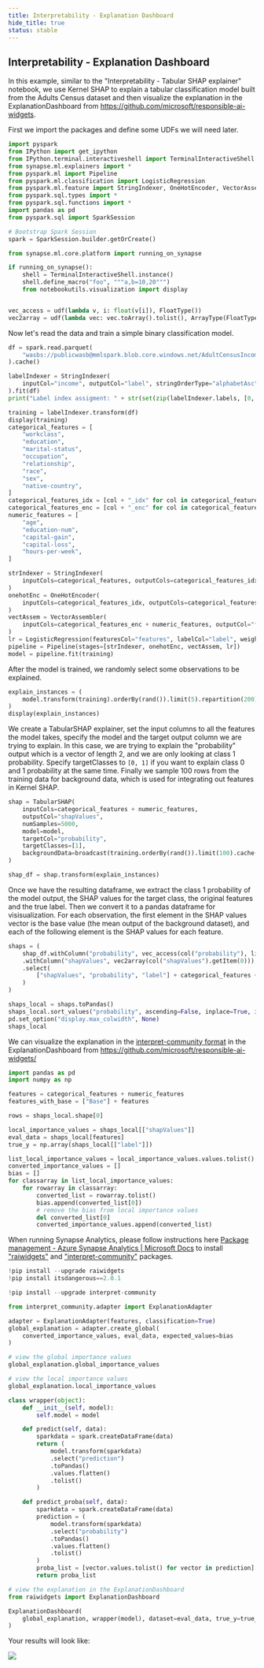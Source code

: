 ```yaml
---
title: Interpretability - Explanation Dashboard
hide_title: true
status: stable
---
```

## Interpretability - Explanation Dashboard

In this example, similar to the "Interpretability - Tabular SHAP explainer" notebook, we use Kernel SHAP to explain a tabular classification model built from the Adults Census dataset and then visualize the explanation in the ExplanationDashboard from https://github.com/microsoft/responsible-ai-widgets.

First we import the packages and define some UDFs we will need later.


```python
import pyspark
from IPython import get_ipython
from IPython.terminal.interactiveshell import TerminalInteractiveShell
from synapse.ml.explainers import *
from pyspark.ml import Pipeline
from pyspark.ml.classification import LogisticRegression
from pyspark.ml.feature import StringIndexer, OneHotEncoder, VectorAssembler
from pyspark.sql.types import *
from pyspark.sql.functions import *
import pandas as pd
from pyspark.sql import SparkSession

# Bootstrap Spark Session
spark = SparkSession.builder.getOrCreate()

from synapse.ml.core.platform import running_on_synapse

if running_on_synapse():
    shell = TerminalInteractiveShell.instance()
    shell.define_macro("foo", """a,b=10,20""")
    from notebookutils.visualization import display


vec_access = udf(lambda v, i: float(v[i]), FloatType())
vec2array = udf(lambda vec: vec.toArray().tolist(), ArrayType(FloatType()))
```

Now let's read the data and train a simple binary classification model.


```python
df = spark.read.parquet(
    "wasbs://publicwasb@mmlspark.blob.core.windows.net/AdultCensusIncome.parquet"
).cache()

labelIndexer = StringIndexer(
    inputCol="income", outputCol="label", stringOrderType="alphabetAsc"
).fit(df)
print("Label index assigment: " + str(set(zip(labelIndexer.labels, [0, 1]))))

training = labelIndexer.transform(df)
display(training)
categorical_features = [
    "workclass",
    "education",
    "marital-status",
    "occupation",
    "relationship",
    "race",
    "sex",
    "native-country",
]
categorical_features_idx = [col + "_idx" for col in categorical_features]
categorical_features_enc = [col + "_enc" for col in categorical_features]
numeric_features = [
    "age",
    "education-num",
    "capital-gain",
    "capital-loss",
    "hours-per-week",
]

strIndexer = StringIndexer(
    inputCols=categorical_features, outputCols=categorical_features_idx
)
onehotEnc = OneHotEncoder(
    inputCols=categorical_features_idx, outputCols=categorical_features_enc
)
vectAssem = VectorAssembler(
    inputCols=categorical_features_enc + numeric_features, outputCol="features"
)
lr = LogisticRegression(featuresCol="features", labelCol="label", weightCol="fnlwgt")
pipeline = Pipeline(stages=[strIndexer, onehotEnc, vectAssem, lr])
model = pipeline.fit(training)
```

After the model is trained, we randomly select some observations to be explained.


```python
explain_instances = (
    model.transform(training).orderBy(rand()).limit(5).repartition(200).cache()
)
display(explain_instances)
```

We create a TabularSHAP explainer, set the input columns to all the features the model takes, specify the model and the target output column we are trying to explain. In this case, we are trying to explain the "probability" output which is a vector of length 2, and we are only looking at class 1 probability. Specify targetClasses to `[0, 1]` if you want to explain class 0 and 1 probability at the same time. Finally we sample 100 rows from the training data for background data, which is used for integrating out features in Kernel SHAP.


```python
shap = TabularSHAP(
    inputCols=categorical_features + numeric_features,
    outputCol="shapValues",
    numSamples=5000,
    model=model,
    targetCol="probability",
    targetClasses=[1],
    backgroundData=broadcast(training.orderBy(rand()).limit(100).cache()),
)

shap_df = shap.transform(explain_instances)
```

Once we have the resulting dataframe, we extract the class 1 probability of the model output, the SHAP values for the target class, the original features and the true label. Then we convert it to a pandas dataframe for visisualization.
For each observation, the first element in the SHAP values vector is the base value (the mean output of the background dataset), and each of the following element is the SHAP values for each feature.


```python
shaps = (
    shap_df.withColumn("probability", vec_access(col("probability"), lit(1)))
    .withColumn("shapValues", vec2array(col("shapValues").getItem(0)))
    .select(
        ["shapValues", "probability", "label"] + categorical_features + numeric_features
    )
)

shaps_local = shaps.toPandas()
shaps_local.sort_values("probability", ascending=False, inplace=True, ignore_index=True)
pd.set_option("display.max_colwidth", None)
shaps_local
```

We can visualize the explanation in the [interpret-community format](https://github.com/interpretml/interpret-community) in the ExplanationDashboard from https://github.com/microsoft/responsible-ai-widgets/


```python
import pandas as pd
import numpy as np

features = categorical_features + numeric_features
features_with_base = ["Base"] + features

rows = shaps_local.shape[0]

local_importance_values = shaps_local[["shapValues"]]
eval_data = shaps_local[features]
true_y = np.array(shaps_local[["label"]])
```


```python
list_local_importance_values = local_importance_values.values.tolist()
converted_importance_values = []
bias = []
for classarray in list_local_importance_values:
    for rowarray in classarray:
        converted_list = rowarray.tolist()
        bias.append(converted_list[0])
        # remove the bias from local importance values
        del converted_list[0]
        converted_importance_values.append(converted_list)
```

When running Synapse Analytics, please follow instructions here [Package management - Azure Synapse Analytics | Microsoft Docs](https://docs.microsoft.com/en-us/azure/synapse-analytics/spark/apache-spark-azure-portal-add-libraries) to install ["raiwidgets"](https://pypi.org/project/raiwidgets/) and ["interpret-community"](https://pypi.org/project/interpret-community/) packages.


```python
!pip install --upgrade raiwidgets
!pip install itsdangerous==2.0.1
```


```python
!pip install --upgrade interpret-community
```


```python
from interpret_community.adapter import ExplanationAdapter

adapter = ExplanationAdapter(features, classification=True)
global_explanation = adapter.create_global(
    converted_importance_values, eval_data, expected_values=bias
)
```


```python
# view the global importance values
global_explanation.global_importance_values
```


```python
# view the local importance values
global_explanation.local_importance_values
```


```python
class wrapper(object):
    def __init__(self, model):
        self.model = model

    def predict(self, data):
        sparkdata = spark.createDataFrame(data)
        return (
            model.transform(sparkdata)
            .select("prediction")
            .toPandas()
            .values.flatten()
            .tolist()
        )

    def predict_proba(self, data):
        sparkdata = spark.createDataFrame(data)
        prediction = (
            model.transform(sparkdata)
            .select("probability")
            .toPandas()
            .values.flatten()
            .tolist()
        )
        proba_list = [vector.values.tolist() for vector in prediction]
        return proba_list
```


```python
# view the explanation in the ExplanationDashboard
from raiwidgets import ExplanationDashboard

ExplanationDashboard(
    global_explanation, wrapper(model), dataset=eval_data, true_y=true_y
)
```

Your results will look like:

<img src="https://mmlspark.blob.core.windows.net/graphics/rai-dashboard.png" />
